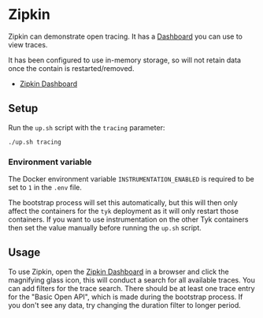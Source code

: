 # Zipkin

Zipkin can demonstrate open tracing. It has a [Dashboard](http://localhost:9411) you can use to view traces.

It has been configured to use in-memory storage, so will not retain data once the contain is restarted/removed.

- [Zipkin Dashboard](http://localhost:9411)

## Setup

Run the `up.sh` script with the `tracing` parameter:

```
./up.sh tracing
```

### Environment variable

The Docker environment variable `INSTRUMENTATION_ENABLED` is required to be set to `1` in the `.env` file.

The bootstrap process will set this automatically, but this will then only affect the containers for the `tyk` deployment as it will only restart those containers. If you want to use instrumentation on the other Tyk containers then set the value manually before running the `up.sh` script.

## Usage 

To use Zipkin, open the [Zipkin Dashboard](http://localhost:9411) in a browser and click the magnifying glass icon, this will conduct a search for all available traces. You can add filters for the trace search. There should be at least one trace entry for the "Basic Open API", which is made during the bootstrap process. If you don't see any data, try changing the duration filter to longer period.